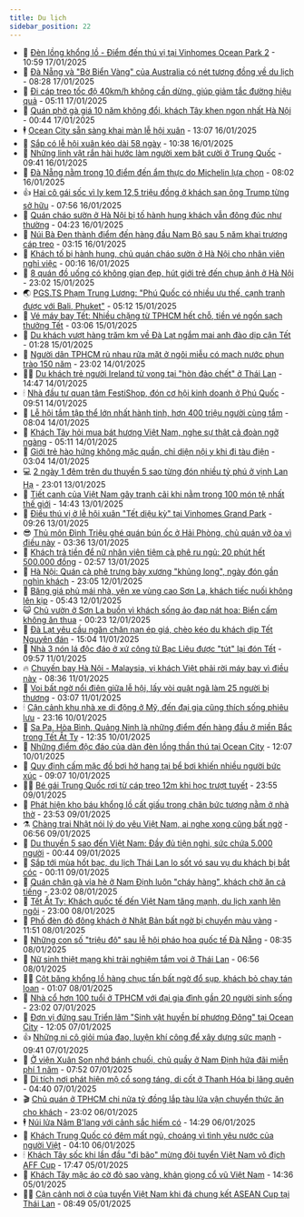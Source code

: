 ```yaml
---
title: Du lịch
sidebar_position: 22
---
```


<!-- dantri-du-lich:START -->
- 🥰 [Đèn lồng khổng lồ - Điểm đến thú vị tại Vinhomes Ocean Park 2](https://dantri.com.vn/du-lich/den-long-khong-lo-diem-den-thu-vi-tai-vinhomes-ocean-park-2-20250117161249063.htm) - 10:59 17/01/2025
- 🥰 [Đà Nẵng và &quot;Bờ Biển Vàng&quot; của Australia có nét tương đồng về du lịch](https://dantri.com.vn/du-lich/da-nang-va-bo-bien-vang-cua-australia-co-net-tuong-dong-ve-du-lich-20250117121917528.htm) - 08:28 17/01/2025
- 🐻 [Đi cáp treo tốc độ 40km/h không cần dừng, giúp giảm tắc đường hiệu quả](https://dantri.com.vn/du-lich/di-cap-treo-toc-do-40kmh-khong-can-dung-giup-giam-tac-duong-hieu-qua-20250117114259568.htm) - 05:11 17/01/2025
- 🤩 [Quán phở gà giá 10 năm không đổi, khách Tây khen ngon nhất Hà Nội](https://dantri.com.vn/du-lich/quan-pho-ga-gia-10-nam-khong-doi-khach-tay-khen-ngon-nhat-ha-noi-20250116232254280.htm) - 00:44 17/01/2025
- 🕴 [Ocean City sẵn sàng khai màn lễ hội xuân](https://dantri.com.vn/du-lich/ocean-city-san-sang-khai-man-le-hoi-xuan-20250116200041979.htm) - 13:07 16/01/2025
- 🤩 [Sắp có lễ hội xuân kéo dài 58 ngày](https://dantri.com.vn/du-lich/sap-co-le-hoi-xuan-keo-dai-58-ngay-20250116171305479.htm) - 10:38 16/01/2025
- 🤠 [Những linh vật rắn hài hước làm người xem bật cười ở Trung Quốc](https://dantri.com.vn/du-lich/nhung-linh-vat-ran-hai-huoc-lam-nguoi-xem-bat-cuoi-o-trung-quoc-20250116162957800.htm) - 09:41 16/01/2025
- 💪 [Đà Nẵng nằm trong 10 điểm đến ẩm thực do Michelin lựa chọn](https://dantri.com.vn/du-lich/da-nang-nam-trong-10-diem-den-am-thuc-do-michelin-lua-chon-20250115200047191.htm) - 08:02 16/01/2025
- 👍 [Hai cô gái sốc vì ly kem 12,5 triệu đồng ở khách sạn ông Trump từng sở hữu](https://dantri.com.vn/du-lich/hai-co-gai-soc-vi-ly-kem-125-trieu-dong-o-khach-san-ong-trump-tung-so-huu-20250116113110162.htm) - 07:56 16/01/2025
- 🚦 [Quán cháo sườn ở Hà Nội bị tố hành hung khách vẫn đông đúc như thường](https://dantri.com.vn/du-lich/quan-chao-suon-o-ha-noi-bi-to-hanh-hung-khach-van-dong-duc-nhu-thuong-20250116111558127.htm) - 04:23 16/01/2025
- 💪 [Núi Bà Đen thành điểm đến hàng đầu Nam Bộ sau 5 năm khai trương cáp treo](https://dantri.com.vn/du-lich/nui-ba-den-thanh-diem-den-hang-dau-nam-bo-sau-5-nam-khai-truong-cap-treo-20250116100859550.htm) - 03:15 16/01/2025
- 💃 [Khách tố bị hành hung, chủ quán cháo sườn ở Hà Nội cho nhân viên nghỉ việc](https://dantri.com.vn/du-lich/khach-to-bi-hanh-hung-chu-quan-chao-suon-o-ha-noi-cho-nhan-vien-nghi-viec-20250115223601970.htm) - 00:16 16/01/2025
- 👺 [8 quán đồ uống có không gian đẹp, hút giới trẻ đến chụp ảnh ở Hà Nội](https://dantri.com.vn/du-lich/8-quan-do-uong-co-khong-gian-dep-hut-gioi-tre-den-chup-anh-o-ha-noi-20250114164048920.htm) - 23:02 15/01/2025
- 🌏 [PGS.TS Phạm Trung Lương: &quot;Phú Quốc có nhiều ưu thế, cạnh tranh được với Bali, Phuket&quot;](https://dantri.com.vn/du-lich/pgsts-pham-trung-luong-phu-quoc-co-nhieu-uu-the-canh-tranh-duoc-voi-bali-phuket-20250115114251312.htm) - 05:12 15/01/2025
- 🎡 [Vé máy bay Tết: Nhiều chặng từ TPHCM hết chỗ, tiền vé ngốn sạch thưởng Tết](https://dantri.com.vn/du-lich/ve-may-bay-tet-nhieu-chang-tu-tphcm-het-cho-tien-ve-ngon-sach-thuong-tet-20250114212348060.htm) - 03:06 15/01/2025
- 🧰 [Du khách vượt hàng trăm km về Đà Lạt ngắm mai anh đào dịp cận Tết](https://dantri.com.vn/tet-2025/du-khach-vuot-hang-tram-km-ve-da-lat-ngam-mai-anh-dao-dip-can-tet-20250114195311138.htm) - 01:28 15/01/2025
- 💂 [Người dân TPHCM rủ nhau rửa mặt ở ngôi miễu có mạch nước phun trào 150 năm](https://dantri.com.vn/du-lich/nguoi-dan-tphcm-ru-nhau-rua-mat-o-ngoi-mieu-co-mach-nuoc-phun-trao-150-nam-20250103173209456.htm) - 23:02 14/01/2025
- 🧑‍🏫 [Du khách trẻ người Ireland tử vong tại &quot;hòn đảo chết&quot; ở Thái Lan](https://dantri.com.vn/du-lich/du-khach-tre-nguoi-ireland-tu-vong-tai-hon-dao-chet-o-thai-lan-20250114201007950.htm) - 14:47 14/01/2025
- 🕯 [Nhà đầu tư quan tâm FestiShop, đón cơ hội kinh doanh ở Phú Quốc](https://dantri.com.vn/du-lich/nha-dau-tu-quan-tam-festishop-don-co-hoi-kinh-doanh-o-phu-quoc-20250114163611931.htm) - 09:51 14/01/2025
- 👀 [Lễ hội tắm tập thể lớn nhất hành tinh, hơn 400 triệu người cùng tắm](https://dantri.com.vn/du-lich/le-hoi-tam-tap-the-lon-nhat-hanh-tinh-hon-400-trieu-nguoi-cung-tam-20250114150024832.htm) - 08:04 14/01/2025
- 🎉 [Khách Tây hỏi mua bát hương Việt Nam, nghe sự thật cả đoàn ngỡ ngàng](https://dantri.com.vn/du-lich/khach-tay-hoi-mua-bat-huong-viet-nam-nghe-su-that-ca-doan-ngo-ngang-20250114102927529.htm) - 05:11 14/01/2025
- 🌊 [Giới trẻ hào hứng không mặc quần, chỉ diện nội y khi đi tàu điện](https://dantri.com.vn/du-lich/gioi-tre-hao-hung-khong-mac-quan-chi-dien-noi-y-khi-di-tau-dien-20250114092348157.htm) - 03:04 14/01/2025
- 💻 [2 ngày 1 đêm trên du thuyền 5 sao từng đón nhiều tỷ phú ở vịnh Lan Hạ](https://dantri.com.vn/du-lich/2-ngay-1-dem-tren-du-thuyen-5-sao-tung-don-nhieu-ty-phu-o-vinh-lan-ha-20241209181424138.htm) - 23:01 13/01/2025
- 💪 [Tiết canh của Việt Nam gây tranh cãi khi nằm trong 100 món tệ nhất thế giới](https://dantri.com.vn/du-lich/tiet-canh-cua-viet-nam-gay-tranh-cai-khi-nam-trong-100-mon-te-nhat-the-gioi-20250113171259911.htm) - 14:43 13/01/2025
- 👺 [Điều thú vị ở lễ hội xuân &quot;Tết diệu kỳ&quot; tại Vinhomes Grand Park](https://dantri.com.vn/du-lich/dieu-thu-vi-o-le-hoi-xuan-tet-dieu-ky-tai-vinhomes-grand-park-20250113161911458.htm) - 09:26 13/01/2025
- 😎 [Thủ môn Đình Triệu ghé quán bún ốc ở Hải Phòng, chủ quán vỡ òa vì điều này](https://dantri.com.vn/du-lich/thu-mon-dinh-trieu-ghe-quan-bun-oc-o-hai-phong-chu-quan-vo-oa-vi-dieu-nay-20250113102246064.htm) - 03:36 13/01/2025
- 🌋 [Khách trả tiền để nữ nhân viên tiệm cà phê ru ngủ: 20 phút hết 500.000 đồng](https://dantri.com.vn/du-lich/khach-tra-tien-de-nu-nhan-vien-tiem-ca-phe-ru-ngu-20-phut-het-500000-dong-20250112230220463.htm) - 02:57 13/01/2025
- 🌝 [Hà Nội: Quán cà phê trưng bày xương &quot;khủng long&quot;, ngày đón gần nghìn khách](https://dantri.com.vn/du-lich/ha-noi-quan-ca-phe-trung-bay-xuong-khung-long-ngay-don-gan-nghin-khach-20250111152633003.htm) - 23:05 12/01/2025
- 🧠 [Băng giá phủ mái nhà, yên xe vùng cao Sơn La, khách tiếc nuối không lên kịp](https://dantri.com.vn/du-lich/bang-gia-phu-mai-nha-yen-xe-vung-cao-son-la-khach-tiec-nuoi-khong-len-kip-20241121194354060.htm) - 05:43 12/01/2025
- 😺 [Chủ vườn ở Sơn La buồn vì khách sống ảo đạp nát hoa: Biển cấm không ăn thua](https://dantri.com.vn/du-lich/chu-vuon-o-son-la-buon-vi-khach-song-ao-dap-nat-hoa-bien-cam-khong-an-thua-20250111225114372.htm) - 00:23 12/01/2025
- 💂 [Đà Lạt yêu cầu ngăn chặn nạn ép giá, chèo kéo du khách dịp Tết Nguyên đán](https://dantri.com.vn/du-lich/da-lat-yeu-cau-ngan-chan-nan-ep-gia-cheo-keo-du-khach-dip-tet-nguyen-dan-20250111185026712.htm) - 15:04 11/01/2025
- 🌮 [Nhà 3 nón lá độc đáo ở xứ công tử Bạc Liêu được &quot;tút&quot; lại đón Tết](https://dantri.com.vn/du-lich/nha-3-non-la-doc-dao-o-xu-cong-tu-bac-lieu-duoc-tut-lai-don-tet-20250110220943367.htm) - 09:57 11/01/2025
- 🔥 [Chuyến bay Hà Nội - Malaysia, vị khách Việt phải rời máy bay vì điều này](https://dantri.com.vn/du-lich/chuyen-bay-ha-noi-malaysia-vi-khach-viet-phai-roi-may-bay-vi-dieu-nay-20250111105200080.htm) - 08:36 11/01/2025
- 🦏 [Voi bất ngờ nổi điên giữa lễ hội, lấy vòi quật ngã làm 25 người bị thương](https://dantri.com.vn/du-lich/voi-bat-ngo-noi-dien-giua-le-hoi-lay-voi-quat-nga-lam-25-nguoi-bi-thuong-20250110224401077.htm) - 03:07 11/01/2025
- 🕯 [Cận cảnh khu nhà xe di động ở Mỹ, đến đại gia cũng thích sống phiêu lưu](https://dantri.com.vn/du-lich/can-canh-khu-nha-xe-di-dong-o-my-den-dai-gia-cung-thich-song-phieu-luu-20250106182805418.htm) - 23:16 10/01/2025
- 🐻 [Sa Pa, Hòa Bình, Quảng Ninh là những điểm đến hàng đầu ở miền Bắc trong Tết Ất Tỵ](https://dantri.com.vn/du-lich/sa-pa-hoa-binh-quang-ninh-la-nhung-diem-den-hang-dau-o-mien-bac-trong-tet-at-ty-20250110190737473.htm) - 12:35 10/01/2025
- 🥸 [Những điểm độc đáo của dàn đèn lồng thần thú tại Ocean City](https://dantri.com.vn/du-lich/nhung-diem-doc-dao-cua-dan-den-long-than-thu-tai-ocean-city-20250110185852973.htm) - 12:07 10/01/2025
- 💂 [Quy định cấm mặc đồ bơi hở hang tại bể bơi khiến nhiều người bức xúc](https://dantri.com.vn/du-lich/quy-dinh-cam-mac-do-boi-ho-hang-tai-be-boi-khien-nhieu-nguoi-buc-xuc-20250110152300513.htm) - 09:07 10/01/2025
- 🧑‍💻 [Bé gái Trung Quốc rơi từ cáp treo 12m khi học trượt tuyết](https://dantri.com.vn/du-lich/be-gai-trung-quoc-roi-tu-cap-treo-12m-khi-hoc-truot-tuyet-20250109221432558.htm) - 23:55 09/01/2025
- 💪 [Phát hiện kho báu khổng lồ cất giấu trong chân bức tượng nằm ở nhà thờ](https://dantri.com.vn/du-lich/phat-hien-kho-bau-khong-lo-cat-giau-trong-chan-buc-tuong-nam-o-nha-tho-20250109234007353.htm) - 23:53 09/01/2025
- ⚗️ [Chàng trai Nhật nói lý do yêu Việt Nam, ai nghe xong cũng bất ngờ](https://dantri.com.vn/du-lich/chang-trai-nhat-noi-ly-do-yeu-viet-nam-ai-nghe-xong-cung-bat-ngo-20250109124610832.htm) - 06:56 09/01/2025
- 🌁 [Du thuyền 5 sao đến Việt Nam: Đầy đủ tiện nghi, sức chứa 5.000 người](https://dantri.com.vn/du-lich/du-thuyen-5-sao-den-viet-nam-day-du-tien-nghi-suc-chua-5000-nguoi-20250109011121195.htm) - 00:44 09/01/2025
- 🧰 [Sắp tới mùa hốt bạc, du lịch Thái Lan lo sốt vó sau vụ du khách bị bắt cóc](https://dantri.com.vn/du-lich/sap-toi-mua-hot-bac-du-lich-thai-lan-lo-sot-vo-sau-vu-du-khach-bi-bat-coc-20250108224602171.htm) - 00:11 09/01/2025
- 🧰 [Quán chân gà vỉa hè ở Nam Định luôn &quot;cháy hàng&quot;, khách chờ ăn cả tiếng](https://dantri.com.vn/du-lich/quan-chan-ga-via-he-o-nam-dinh-luon-chay-hang-khach-cho-an-ca-tieng-20250108164252086.htm) - 23:02 08/01/2025
- 🎉 [Tết Ất Tỵ: Khách quốc tế đến Việt Nam tăng mạnh, du lịch xanh lên ngôi](https://dantri.com.vn/du-lich/tet-at-ty-khach-quoc-te-den-viet-nam-tang-manh-du-lich-xanh-len-ngoi-20250108181437649.htm) - 23:00 08/01/2025
- 🤩 [Phố đèn đỏ đông khách ở Nhật Bản bất ngờ bị chuyển màu vàng](https://dantri.com.vn/du-lich/pho-den-do-dong-khach-o-nhat-ban-bat-ngo-bi-chuyen-mau-vang-20250108151506932.htm) - 11:51 08/01/2025
- 👺 [Những con số &quot;triệu đô&quot; sau lễ hội pháo hoa quốc tế Đà Nẵng](https://dantri.com.vn/du-lich/nhung-con-so-trieu-do-sau-le-hoi-phao-hoa-quoc-te-da-nang-20250108135113465.htm) - 08:35 08/01/2025
- 🧠 [Nữ sinh thiệt mạng khi trải nghiệm tắm voi ở Thái Lan](https://dantri.com.vn/du-lich/nu-sinh-thiet-mang-khi-trai-nghiem-tam-voi-o-thai-lan-20250108125745860.htm) - 06:56 08/01/2025
- 👨‍🏫 [Cột băng khổng lồ hàng chục tấn bất ngờ đổ sụp, khách bỏ chạy tán loạn](https://dantri.com.vn/du-lich/cot-bang-khong-lo-hang-chuc-tan-bat-ngo-do-sup-khach-bo-chay-tan-loan-20250107233253910.htm) - 01:07 08/01/2025
- 🦅 [Nhà cổ hơn 100 tuổi ở TPHCM với đại gia đình gần 20 người sinh sống](https://dantri.com.vn/du-lich/nha-co-hon-100-tuoi-o-tphcm-voi-dai-gia-dinh-gan-20-nguoi-sinh-song-20250107012057652.htm) - 23:02 07/01/2025
- 🌊 [Đơn vị đứng sau Triển lãm &quot;Sinh vật huyền bí phương Đông&quot; tại Ocean City](https://dantri.com.vn/du-lich/don-vi-dung-sau-trien-lam-sinh-vat-huyen-bi-phuong-dong-tai-ocean-city-20250107180633380.htm) - 12:05 07/01/2025
- 👍 [Những ni cô giỏi múa đao, luyện khí công để xây dựng sức mạnh](https://dantri.com.vn/du-lich/nhung-ni-co-gioi-mua-dao-luyen-khi-cong-de-xay-dung-suc-manh-20250107150531734.htm) - 09:41 07/01/2025
- 🫶 [Ở viện Xuân Son nhớ bánh chuối, chủ quầy ở Nam Định hứa đãi miễn phí 1 năm](https://dantri.com.vn/du-lich/o-vien-xuan-son-nho-banh-chuoi-chu-quay-o-nam-dinh-hua-dai-mien-phi-1-nam-20250107143149983.htm) - 07:52 07/01/2025
- 💯 [Di tích nơi phát hiện mộ cổ song táng, di cốt ở Thanh Hóa bị lãng quên](https://dantri.com.vn/du-lich/di-tich-noi-phat-hien-mo-co-song-tang-di-cot-o-thanh-hoa-bi-lang-quen-20250107103333085.htm) - 04:40 07/01/2025
- 🎬 [Chủ quán ở TPHCM chi nửa tỷ đồng lắp tàu lửa vận chuyển thức ăn cho khách](https://dantri.com.vn/du-lich/chu-quan-o-tphcm-chi-nua-ty-dong-lap-tau-lua-van-chuyen-thuc-an-cho-khach-20250104192618469.htm) - 23:02 06/01/2025
- 🕴 [Núi lửa Nâm B&#39;lang với cảnh sắc hiếm có](https://dantri.com.vn/du-lich/nui-lua-nam-blang-voi-canh-sac-hiem-co-20250105125220134.htm) - 14:29 06/01/2025
- 🦅 [Khách Trung Quốc có đêm mất ngủ, choáng vì tình yêu nước của người Việt](https://dantri.com.vn/du-lich/khach-trung-quoc-co-dem-mat-ngu-choang-vi-tinh-yeu-nuoc-cua-nguoi-viet-20250106110006263.htm) - 04:10 06/01/2025
- 🕯 [Khách Tây sốc khi lần đầu &quot;đi bão&quot; mừng đội tuyển Việt Nam vô địch AFF Cup](https://dantri.com.vn/du-lich/khach-tay-soc-khi-lan-dau-di-bao-mung-doi-tuyen-viet-nam-vo-dich-aff-cup-20250106003741961.htm) - 17:47 05/01/2025
- 🥸 [Khách Tây mặc áo cờ đỏ sao vàng, khản giọng cổ vũ Việt Nam](https://dantri.com.vn/du-lich/khach-tay-mac-ao-co-do-sao-vang-khan-giong-co-vu-viet-nam-20250105210726043.htm) - 14:36 05/01/2025
- 👨‍🏫 [Cận cảnh nơi ở của tuyển Việt Nam khi đá chung kết ASEAN Cup tại Thái Lan](https://dantri.com.vn/du-lich/can-canh-noi-o-cua-tuyen-viet-nam-khi-da-chung-ket-asean-cup-tai-thai-lan-20250105153157751.htm) - 08:49 05/01/2025<!-- dantri-du-lich:END -->
